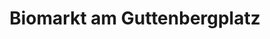 ---
title: "Biomarkt am Guttenbergplatz"
url: /bad-camberg/biomarkt-am-guttenbergplatz/
shop: Lebensmittel
---